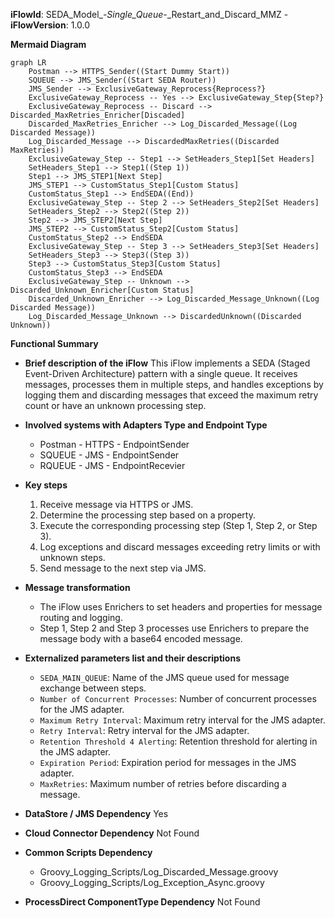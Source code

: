 **iFlowId**: SEDA_Model_-_Single_Queue_-_Restart_and_Discard_MMZ - **iFlowVersion**: 1.0.0

**Mermaid Diagram**
```mermaid
graph LR
    Postman --> HTTPS_Sender((Start Dummy Start))
    SQUEUE --> JMS_Sender((Start SEDA Router))
    JMS_Sender --> ExclusiveGateway_Reprocess{Reprocess?}
    ExclusiveGateway_Reprocess -- Yes --> ExclusiveGateway_Step{Step?}
    ExclusiveGateway_Reprocess -- Discard --> Discarded_MaxRetries_Enricher[Discaded]
    Discarded_MaxRetries_Enricher --> Log_Discarded_Message((Log Discarded Message))
    Log_Discarded_Message --> DiscardedMaxRetries((Discarded MaxRetries))
    ExclusiveGateway_Step -- Step1 --> SetHeaders_Step1[Set Headers]
    SetHeaders_Step1 --> Step1((Step 1))
    Step1 --> JMS_STEP1[Next Step]
    JMS_STEP1 --> CustomStatus_Step1[Custom Status]
    CustomStatus_Step1 --> EndSEDA((End))
    ExclusiveGateway_Step -- Step 2 --> SetHeaders_Step2[Set Headers]
    SetHeaders_Step2 --> Step2((Step 2))
    Step2 --> JMS_STEP2[Next Step]
    JMS_STEP2 --> CustomStatus_Step2[Custom Status]
    CustomStatus_Step2 --> EndSEDA
    ExclusiveGateway_Step -- Step 3 --> SetHeaders_Step3[Set Headers]
    SetHeaders_Step3 --> Step3((Step 3))
    Step3 --> CustomStatus_Step3[Custom Status]
    CustomStatus_Step3 --> EndSEDA
    ExclusiveGateway_Step -- Unknown --> Discarded_Unknown_Enricher[Custom Status]
    Discarded_Unknown_Enricher --> Log_Discarded_Message_Unknown((Log Discarded Message))
    Log_Discarded_Message_Unknown --> DiscardedUnknown((Discarded Unknown))
```

**Functional Summary**
- **Brief description of the iFlow**
This iFlow implements a SEDA (Staged Event-Driven Architecture) pattern with a single queue. It receives messages, processes them in multiple steps, and handles exceptions by logging them and discarding messages that exceed the maximum retry count or have an unknown processing step.

- **Involved systems with Adapters Type and Endpoint Type**
    - Postman - HTTPS - EndpointSender
    - SQUEUE - JMS - EndpointSender
    - RQUEUE - JMS - EndpointRecevier

- **Key steps**
    1. Receive message via HTTPS or JMS.
    2. Determine the processing step based on a property.
    3. Execute the corresponding processing step (Step 1, Step 2, or Step 3).
    4. Log exceptions and discard messages exceeding retry limits or with unknown steps.
    5. Send message to the next step via JMS.

- **Message transformation**
    - The iFlow uses Enrichers to set headers and properties for message routing and logging.
    - Step 1, Step 2 and Step 3 processes use Enrichers to prepare the message body with a base64 encoded message.

- **Externalized parameters list and their descriptions**
    - `SEDA_MAIN_QUEUE`: Name of the JMS queue used for message exchange between steps.
    - `Number of Concurrent Processes`: Number of concurrent processes for the JMS adapter.
    - `Maximum Retry Interval`: Maximum retry interval for the JMS adapter.
    - `Retry Interval`: Retry interval for the JMS adapter.
    - `Retention Threshold 4 Alerting`: Retention threshold for alerting in the JMS adapter.
    - `Expiration Period`: Expiration period for messages in the JMS adapter.
    - `MaxRetries`: Maximum number of retries before discarding a message.

- **DataStore / JMS Dependency**
Yes

- **Cloud Connector Dependency**
Not Found

- **Common Scripts Dependency**
    - Groovy_Logging_Scripts/Log_Discarded_Message.groovy
    - Groovy_Logging_Scripts/Log_Exception_Async.groovy

- **ProcessDirect ComponentType Dependency**
Not Found
